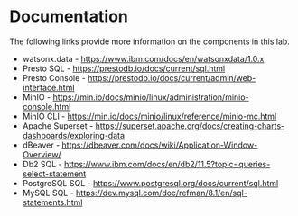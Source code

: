 # Documentation

The following links provide more information on the components in this lab.

* watsonx.data - <a href="https://www.ibm.com/docs/en/watsonxdata/1.0.x" target="_blank">https://www.ibm.com/docs/en/watsonxdata/1.0.x</a>
* Presto SQL - <a href="https://prestodb.io/docs/current/sql.html" target="_blank">https://prestodb.io/docs/current/sql.html</a>
* Presto Console - <a href="https://prestodb.io/docs/current/admin/web-interface.html" target="_blank">https://prestodb.io/docs/current/admin/web-interface.html</a>
* MinIO - <a href="https://min.io/docs/minio/linux/administration/minio-console.html" target="_blank">https://min.io/docs/minio/linux/administration/minio-console.html</a>
* MinIO CLI - <a href="https://min.io/docs/minio/linux/reference/minio-mc.html" target="_blank">https://min.io/docs/minio/linux/reference/minio-mc.html</a>
* Apache Superset - <a href="https://superset.apache.org/docs/creating-charts-dashboards/exploring-data" target="_blank">https://superset.apache.org/docs/creating-charts-dashboards/exploring-data</a>
* dBeaver - <a href="https://dbeaver.com/docs/wiki/Application-Window-Overview/" target="_blank">https://dbeaver.com/docs/wiki/Application-Window-Overview/</a>
* Db2 SQL - <a href="https://www.ibm.com/docs/en/db2/11.5?topic=queries-select-statement" target="_blank">https://www.ibm.com/docs/en/db2/11.5?topic=queries-select-statement</a>
* PostgreSQL SQL - <a href="https://www.postgresql.org/docs/current/sql.html" target="_blank">https://www.postgresql.org/docs/current/sql.html</a>
* MySQL SQL - <a href="https://dev.mysql.com/doc/refman/8.1/en/sql-statements.html" target="_blank">https://dev.mysql.com/doc/refman/8.1/en/sql-statements.html</a>